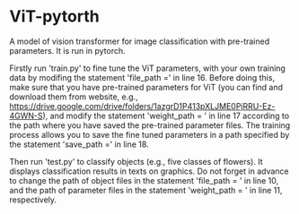 # ViT-pytorth
A model of vision transformer for image classification with pre-trained parameters. It is run in pytorch.

Firstly run 'train.py' to fine tune the ViT parameters, with your own training data by modifing the statement 'file_path =' in line 16. Before doing this, make sure that you have pre-trained parameters for ViT (you can find and download them from website, e.g., https://drive.google.com/drive/folders/1azgrD1P413pXLJME0PjRRU-Ez-4GWN-S), and modify the statement 'weight_path = ' in line 17 according to the path where you have saved the pre-trained parameter files. The training process allows you to save the fine tuned parameters in a path specified by the statement 'save_path =' in line 18.

Then run 'test.py' to classify objects (e.g., five classes of flowers). It displays classification results in texts on graphics. Do not forget in advance to change the path of object files in the statement 'file_path = ' in line 10, and the path of parameter files in the statement 'weight_path = ' in line 11, respectively.
